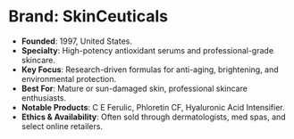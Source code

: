 # Brand: SkinCeuticals
- **Founded**: 1997, United States.
- **Specialty**: High-potency antioxidant serums and professional-grade skincare.
- **Key Focus**: Research-driven formulas for anti-aging, brightening, and environmental protection.
- **Best For**: Mature or sun-damaged skin, professional skincare enthusiasts.
- **Notable Products**: C E Ferulic, Phloretin CF, Hyaluronic Acid Intensifier.
- **Ethics & Availability**: Often sold through dermatologists, med spas, and select online retailers.
